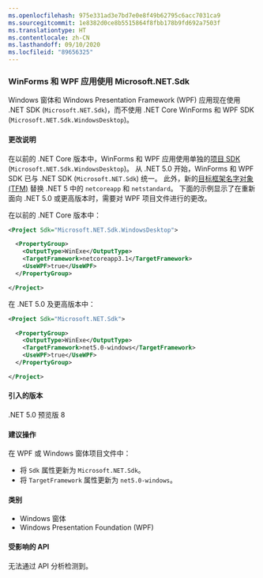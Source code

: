 ```yaml
---
ms.openlocfilehash: 975e331ad3e7bd7e0e8f49b62795c6acc7031ca9
ms.sourcegitcommit: 1e8382d0ce8b5515864f8fbb178b9fd692a7503f
ms.translationtype: HT
ms.contentlocale: zh-CN
ms.lasthandoff: 09/10/2020
ms.locfileid: "89656325"
---
```

### <a name="winforms-and-wpf-apps-use-microsoftnetsdk"></a>WinForms 和 WPF 应用使用 Microsoft.NET.Sdk

Windows 窗体和 Windows Presentation Framework (WPF) 应用现在使用 .NET SDK (`Microsoft.NET.Sdk`)，而不使用 .NET Core WinForms 和 WPF SDK (`Microsoft.NET.Sdk.WindowsDesktop`)。

#### <a name="change-description"></a>更改说明

在以前的 .NET Core 版本中，WinForms 和 WPF 应用使用单独的[项目 SDK](../../../../docs/core/project-sdk/overview.md) (`Microsoft.NET.Sdk.WindowsDesktop`)。 从 .NET 5.0 开始，WinForms 和 WPF SDK 已与 .NET SDK (`Microsoft.NET.Sdk`) 统一。 此外，新的[目标框架名字对象 (TFM)](../../../../docs/standard/frameworks.md) 替换 .NET 5 中的 `netcoreapp` 和 `netstandard`。 下面的示例显示了在重新面向 .NET 5.0 或更高版本时，需要对 WPF 项目文件进行的更改。

在以前的 .NET Core 版本中：

```xml
<Project Sdk="Microsoft.NET.Sdk.WindowsDesktop">

  <PropertyGroup>
    <OutputType>WinExe</OutputType>
    <TargetFramework>netcoreapp3.1</TargetFramework>
    <UseWPF>true</UseWPF>
  </PropertyGroup>

</Project>
```

在 .NET 5.0 及更高版本中：

```xml
<Project Sdk="Microsoft.NET.Sdk">

  <PropertyGroup>
    <OutputType>WinExe</OutputType>
    <TargetFramework>net5.0-windows</TargetFramework>
    <UseWPF>true</UseWPF>
  </PropertyGroup>

</Project>
```

#### <a name="version-introduced"></a>引入的版本

.NET 5.0 预览版 8

#### <a name="recommended-action"></a>建议操作

在 WPF 或 Windows 窗体项目文件中：

- 将 `Sdk` 属性更新为 `Microsoft.NET.Sdk`。
- 将 `TargetFramework` 属性更新为 `net5.0-windows`。

#### <a name="category"></a>类别

- Windows 窗体
- Windows Presentation Foundation (WPF)

#### <a name="affected-apis"></a>受影响的 API

无法通过 API 分析检测到。

<!-- 

#### Affected APIs

Not detectable via API analysis.

-->
